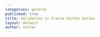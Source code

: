 ```yaml
---
categories: general
published: true
title: Validation in France Vortex Series
layout: default
author: vortex
---
```


